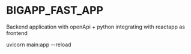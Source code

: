 # BIGAPP_FAST_APP
Backend application with openApi + python integrating with reactapp as frontend

uvicorn main:app --reload